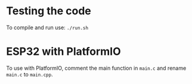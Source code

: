 # Testing the code

To compile and run use: `./run.sh`

# ESP32 with PlatformIO

To use with PlatformIO, comment the main function in `main.c` and rename `main.c` to `main.cpp`. 